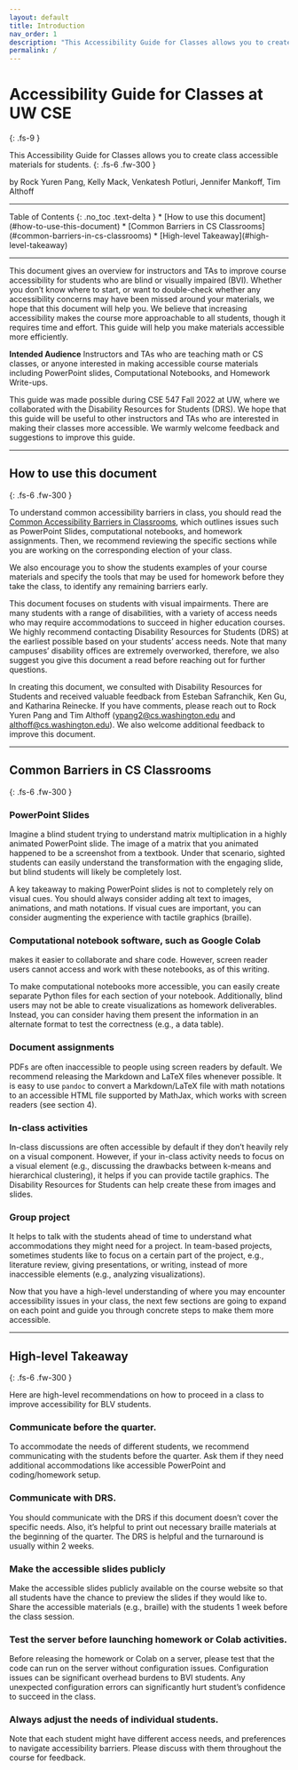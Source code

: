 ```yaml
---
layout: default
title: Introduction
nav_order: 1
description: "This Accessibility Guide for Classes allows you to create accessible class materials for students."
permalink: /
---
```


# Accessibility Guide for Classes at UW CSE
{: .fs-9 }


This Accessibility Guide for Classes allows you to create class accessible materials for students. 
{: .fs-6 .fw-300 }

by Rock Yuren Pang, Kelly Mack, Venkatesh Potluri, Jennifer Mankoff, Tim Althoff

<hr>
Table of Contents
{: .no_toc .text-delta }
* [How to use this document](#how-to-use-this-document)
* [Common Barriers in CS Classrooms](#common-barriers-in-cs-classrooms)
* [High-level Takeaway](#high-level-takeaway)
<hr>

This document gives an overview for instructors and TAs to improve course accessibility for students who are blind or visually impaired (BVI). Whether you don’t know where to start, or want to double-check whether any accessibility concerns may have been missed around your materials, we hope that this document will help you. 
We believe that increasing accessibility makes the course more approachable to all students, though it requires time and effort. This guide will help you make materials accessible more efficiently.

**Intended Audience** Instructors and TAs who are teaching math or CS classes, or anyone interested in making accessible course materials including PowerPoint slides, Computational Notebooks, and Homework Write-ups.

This guide was made possible during CSE 547 Fall 2022 at UW, where we collaborated with the Disability Resources for Students (DRS). We hope that this guide will be useful to other instructors and TAs who are interested in making their classes more accessible. We warmly welcome feedback and suggestions to improve this guide.

<hr>

## How to use this document
{: .fs-6 .fw-300 }

To understand common accessibility barriers in class, you should read the [Common Accessibility Barriers in Classrooms](#common-barriers-in-cs-classrooms), which outlines issues such as PowerPoint Slides, computational notebooks, and homework assignments. Then, we recommend reviewing the specific sections while you are working on the corresponding election of your class.

We also encourage you to show the students examples of your course materials and specify the tools that may be used for homework before they take the class, to identify any remaining barriers early. 

This document focuses on students with visual impairments. There are many students with a range of disabilities, with a variety of access needs who may require accommodations to succeed in higher education courses. We highly recommend contacting Disability Resources for Students (DRS) at the earliest possible based on your students’ access needs. Note that many campuses’ disability offices are extremely overworked, therefore, we also suggest you give this document a read before reaching out for further questions.

In creating this document, we consulted with Disability Resources for Students and received valuable feedback from Esteban Safranchik, Ken Gu, and Katharina Reinecke. If you have comments, please reach out to Rock Yuren Pang and Tim Althoff (ypang2@cs.washington.edu and althoff@cs.washington.edu). We also welcome additional feedback to improve this document.

<hr>

## Common Barriers in CS Classrooms
{: .fs-6 .fw-300 }

### PowerPoint Slides
Imagine a blind student trying to understand matrix multiplication in a highly animated PowerPoint slide. The image of a  matrix that you animated happened to be a screenshot from a textbook. Under that scenario, sighted students can easily understand the transformation with the engaging slide, but blind students will likely be completely lost. 

A key takeaway to making PowerPoint slides is not to completely rely on visual cues. You should always consider adding alt text to images, animations, and math notations. If visual cues are important, you can consider augmenting the experience with tactile graphics (braille).

### Computational notebook software, such as Google Colab 
makes it easier to collaborate and share code. However, screen reader users cannot access and work with these notebooks, as of this writing. 

To make computational notebooks more accessible, you can easily create separate Python files for each section of your notebook. Additionally, blind users may not be able to create visualizations as homework deliverables. Instead, you can consider having them present the information in an alternate format to test the correctness (e.g., a data table).
 
### Document assignments 
PDFs are often inaccessible to people using screen readers by default. We recommend releasing the Markdown and LaTeX files whenever possible. It is easy to use `pandoc` to convert a Markdown/LaTeX file with math notations to an accessible HTML file supported by MathJax, which works with screen readers (see section 4). 

### In-class activities 
In-class discussions are often accessible by default if they don’t heavily rely on a visual component. However, if your in-class activity needs to focus on a visual element (e.g., discussing the drawbacks between k-means and hierarchical clustering), it helps if you can provide tactile graphics. The Disability Resources for Students can help create these from images and slides.

### Group project
It helps to talk with the students ahead of time to understand what accommodations they might need for a project. In team-based projects, sometimes students like to focus on a certain part of the project, e.g., literature review, giving presentations, or writing, instead of more inaccessible elements (e.g., analyzing visualizations). 

Now that you have a high-level understanding of where you may encounter accessibility issues in your class, the next few sections are going to expand on each point and guide you through concrete steps to make them more accessible.

<hr>

## High-level Takeaway
{: .fs-6 .fw-300 }

Here are high-level recommendations on how to proceed in a class to improve accessibility for BLV students.

### Communicate before the quarter. 

To accommodate the needs of different students, we recommend communicating with the students before the quarter. Ask them if they need additional accommodations like accessible PowerPoint and coding/homework setup. 

### Communicate with DRS. 

You should communicate with the DRS if this document doesn’t cover the specific needs. Also, it’s helpful to print out necessary braille materials at the beginning of the quarter. The DRS is helpful and the turnaround is usually within 2 weeks. 

### Make the accessible slides publicly 

Make the accessible slides publicly available on the course website so that all students have the chance to preview the slides if they would like to. Share the accessible materials (e.g., braille) with the students 1 week before the class session.

### Test the server before launching homework or Colab activities. 

Before releasing the homework or Colab on a server, please test that the code can run on the server without configuration issues. Configuration issues can be significant overhead burdens to BVI students. Any unexpected configuration errors can significantly hurt student’s confidence to succeed in the class. 

### Always adjust the needs of individual students. 

Note that each student might have different access needs, and preferences to navigate accessibility barriers. Please discuss with them throughout the course for feedback.